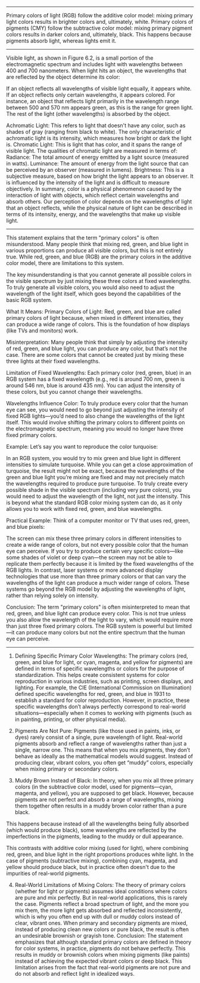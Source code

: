___
Primary colors of light (RGB) follow the additive color model: mixing primary light colors results in brighter colors and, ultimately, white.
Primary colors of pigments (CMY) follow the subtractive color model: mixing primary pigment colors results in darker colors and, ultimately, black. This happens because pigments absorb light, whereas lights emit it.
___
Visible light, as shown in Figure 6.2, is a small portion of the electromagnetic spectrum and includes light with wavelengths between 400 and 700 nanometers. When light hits an object, the wavelengths that are reflected by the object determine its color:

If an object reflects all wavelengths of visible light equally, it appears white.
If an object reflects only certain wavelengths, it appears colored. For instance, an object that reflects light primarily in the wavelength range between 500 and 570 nm appears green, as this is the range for green light. The rest of the light (other wavelengths) is absorbed by the object.




Achromatic Light: This refers to light that doesn't have any color, such as shades of gray (ranging from black to white). The only characteristic of achromatic light is its intensity, which measures how bright or dark the light is.
Chromatic Light: This is light that has color, and it spans the range of visible light. The qualities of chromatic light are measured in terms of:
Radiance: The total amount of energy emitted by a light source (measured in watts).
Luminance: The amount of energy from the light source that can be perceived by an observer (measured in lumens).
Brightness: This is a subjective measure, based on how bright the light appears to an observer. It is influenced by the intensity of the light and is difficult to measure objectively.
In summary, color is a physical phenomenon caused by the interaction of light with objects, which reflect certain wavelengths and absorb others. Our perception of color depends on the wavelengths of light that an object reflects, while the physical nature of light can be described in terms of its intensity, energy, and the wavelengths that make up visible light.
___
This statement explains that the term "primary colors" is often misunderstood. Many people think that mixing red, green, and blue light in various proportions can produce all visible colors, but this is not entirely true. While red, green, and blue (RGB) are the primary colors in the additive color model, there are limitations to this system.

The key misunderstanding is that you cannot generate all possible colors in the visible spectrum by just mixing these three colors at fixed wavelengths. To truly generate all visible colors, you would also need to adjust the wavelength of the light itself, which goes beyond the capabilities of the basic RGB system.

What It Means:
Primary Colors of Light: Red, green, and blue are called primary colors of light because, when mixed in different intensities, they can produce a wide range of colors. This is the foundation of how displays (like TVs and monitors) work.

Misinterpretation: Many people think that simply by adjusting the intensity of red, green, and blue light, you can produce any color, but that’s not the case. There are some colors that cannot be created just by mixing these three lights at their fixed wavelengths.

Limitation of Fixed Wavelengths: Each primary color (red, green, blue) in an RGB system has a fixed wavelength (e.g., red is around 700 nm, green is around 546 nm, blue is around 435 nm). You can adjust the intensity of these colors, but you cannot change their wavelengths.

Wavelengths Influence Color: To truly produce every color that the human eye can see, you would need to go beyond just adjusting the intensity of fixed RGB lights—you’d need to also change the wavelengths of the light itself. This would involve shifting the primary colors to different points on the electromagnetic spectrum, meaning you would no longer have three fixed primary colors.

Example:
Let’s say you want to reproduce the color turquoise:

In an RGB system, you would try to mix green and blue light in different intensities to simulate turquoise. While you can get a close approximation of turquoise, the result might not be exact, because the wavelengths of the green and blue light you’re mixing are fixed and may not precisely match the wavelengths required to produce pure turquoise.
To truly create every possible shade in the visible spectrum (including very pure colors), you would need to adjust the wavelength of the light, not just the intensity. This is beyond what the standard RGB color mixing system can do, as it only allows you to work with fixed red, green, and blue wavelengths.

Practical Example:
Think of a computer monitor or TV that uses red, green, and blue pixels:

The screen can mix these three primary colors in different intensities to create a wide range of colors, but not every possible color that the human eye can perceive.
If you try to produce certain very specific colors—like some shades of violet or deep cyan—the screen may not be able to replicate them perfectly because it is limited by the fixed wavelengths of the RGB lights.
In contrast, laser systems or more advanced display technologies that use more than three primary colors or that can vary the wavelengths of the light can produce a much wider range of colors. These systems go beyond the RGB model by adjusting the wavelengths of light, rather than relying solely on intensity.

Conclusion:
The term "primary colors" is often misinterpreted to mean that red, green, and blue light can produce every color. This is not true unless you also allow the wavelength of the light to vary, which would require more than just three fixed primary colors. The RGB system is powerful but limited—it can produce many colors but not the entire spectrum that the human eye can perceive.
___


1. Defining Specific Primary Color Wavelengths:
The primary colors (red, green, and blue for light, or cyan, magenta, and yellow for pigments) are defined in terms of specific wavelengths or colors for the purpose of standardization. This helps create consistent systems for color reproduction in various industries, such as printing, screen displays, and lighting.
For example, the CIE (International Commission on Illumination) defined specific wavelengths for red, green, and blue in 1931 to establish a standard for color reproduction.
However, in practice, these specific wavelengths don’t always perfectly correspond to real-world situations—especially when it comes to working with pigments (such as in painting, printing, or other physical media).

2. Pigments Are Not Pure:
Pigments (like those used in paints, inks, or dyes) rarely consist of a single, pure wavelength of light. Real-world pigments absorb and reflect a range of wavelengths rather than just a single, narrow one.
This means that when you mix pigments, they don’t behave as ideally as the mathematical models would suggest. Instead of producing clear, vibrant colors, you often get “muddy” colors, especially when mixing primary or secondary colors.
3. Muddy Brown Instead of Black:
In theory, when you mix all three primary colors (in the subtractive color model, used for pigments—cyan, magenta, and yellow), you are supposed to get black. However, because pigments are not perfect and absorb a range of wavelengths, mixing them together often results in a muddy brown color rather than a pure black.

This happens because instead of all the wavelengths being fully absorbed (which would produce black), some wavelengths are reflected by the imperfections in the pigments, leading to the muddy or dull appearance.

This contrasts with additive color mixing (used for light), where combining red, green, and blue light in the right proportions produces white light. In the case of pigments (subtractive mixing), combining cyan, magenta, and yellow should produce black, but in practice often doesn't due to the impurities of real-world pigments.

4. Real-World Limitations of Mixing Colors:
The theory of primary colors (whether for light or pigments) assumes ideal conditions where colors are pure and mix perfectly. But in real-world applications, this is rarely the case. Pigments reflect a broad spectrum of light, and the more you mix them, the more light gets absorbed and reflected inconsistently, which is why you often end up with dull or muddy colors instead of clear, vibrant ones.
When primary and secondary pigments are mixed, instead of producing clean new colors or pure black, the result is often an undesirable brownish or grayish tone.
Conclusion:
The statement emphasizes that although standard primary colors are defined in theory for color systems, in practice, pigments do not behave perfectly. This results in muddy or brownish colors when mixing pigments (like paints) instead of achieving the expected vibrant colors or deep black. This limitation arises from the fact that real-world pigments are not pure and do not absorb and reflect light in idealized ways.





